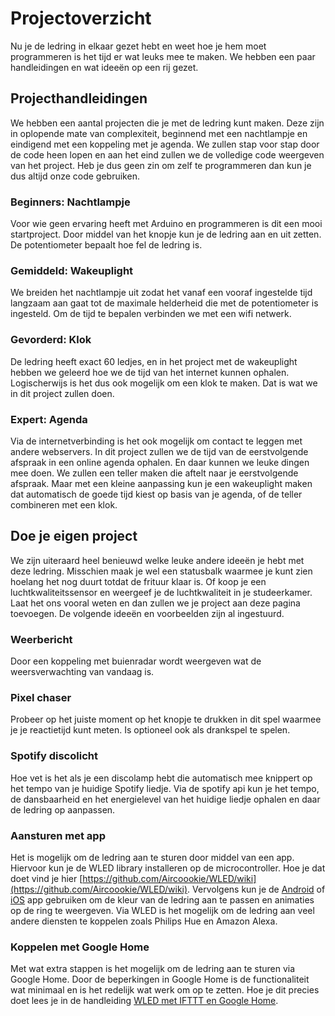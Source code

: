 # Projectoverzicht
Nu je de ledring in elkaar gezet hebt en weet hoe je hem moet programmeren is het tijd er wat leuks mee te maken. We hebben een paar handleidingen en wat ideeën op een rij gezet.

## Projecthandleidingen
We hebben een aantal projecten die je met de ledring kunt maken. Deze zijn in oplopende mate van complexiteit, beginnend met een nachtlampje en eindigend met een koppeling met je agenda. We zullen stap voor stap door de code heen lopen en aan het eind zullen we de volledige code weergeven van het project. Heb je dus geen zin om zelf te programmeren dan kun je dus altijd onze code gebruiken.

### Beginners: Nachtlampje
Voor wie geen ervaring heeft met Arduino en programmeren is dit een mooi startproject. Door middel van het knopje kun je de ledring aan en uit zetten. De potentiometer bepaalt hoe fel de ledring is.

### Gemiddeld: Wakeuplight
We breiden het nachtlampje uit zodat het vanaf een vooraf ingestelde tijd langzaam aan gaat tot de maximale helderheid die met de potentiometer is ingesteld. Om de tijd te bepalen verbinden we met een wifi netwerk.

### Gevorderd: Klok
De ledring heeft exact 60 ledjes, en in het project met de wakeuplight hebben we geleerd hoe we de tijd van het internet kunnen ophalen. Logischerwijs is het dus ook mogelijk om een klok te maken. Dat is wat we in dit project zullen doen.

### Expert: Agenda
Via de internetverbinding is het ook mogelijk om contact te leggen met andere webservers. In dit project zullen we de tijd van de eerstvolgende afspraak in een online agenda ophalen. En daar kunnen we leuke dingen mee doen. We zullen een teller maken die aftelt naar je eerstvolgende afspraak. Maar met een kleine aanpassing kun je een wakeuplight maken dat automatisch de goede tijd kiest op basis van je agenda, of de teller combineren met een klok.

## Doe je eigen project
We zijn uiteraard heel benieuwd welke leuke andere ideeën je hebt met deze ledring. Misschien maak je wel een statusbalk waarmee je kunt zien hoelang het nog duurt totdat de frituur klaar is. Of koop je een luchtkwaliteitssensor en weergeef je de luchtkwaliteit in je studeerkamer. Laat het ons vooral weten en dan zullen we je project aan deze pagina toevoegen. De volgende ideeën en voorbeelden zijn al ingestuurd.

### Weerbericht
Door een koppeling met buienradar wordt weergeven wat de weersverwachting van vandaag is.

### Pixel chaser
Probeer op het juiste moment op het knopje te drukken in dit spel waarmee je je reactietijd kunt meten. Is optioneel ook als drankspel te spelen.

### Spotify discolicht
Hoe vet is het als je een discolamp hebt die automatisch mee knippert op het tempo van je huidige Spotify liedje. Via de spotify api kun je het tempo, de dansbaarheid en het energielevel van het huidige liedje ophalen en daar de ledring op aanpassen.

### Aansturen met app
Het is mogelijk om de ledring aan te sturen door middel van een app. Hiervoor kun je de WLED library installeren op de microcontroller. Hoe je dat doet vind je hier [https://github.com/Aircoookie/WLED/wiki](https://github.com/Aircoookie/WLED/wiki). Vervolgens kun je de [Android](https://play.google.com/store/apps/details?id=com.aircoookie.WLED) of [iOS](https://apps.apple.com/us/app/wled/id1475695033) app gebruiken om de kleur van de ledring aan te passen en animaties op de ring te weergeven. Via WLED is het mogelijk om de ledring aan veel andere diensten te koppelen zoals Philips Hue en Amazon Alexa.

### Koppelen met Google Home
Met wat extra stappen is het mogelijk om de ledring aan te sturen via Google Home. Door de beperkingen in Google Home is de functionaliteit wat minimaal en is het redelijk wat werk om op te zetten. Hoe je dit precies doet lees je in de handleiding [WLED met IFTTT en Google Home](https://www.instructables.com/WLED-on-ESP8266-IFTTT-Google-Assistant/).
